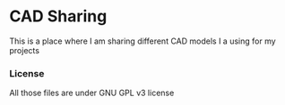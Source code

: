 # CAD Sharing
This is a place where I am sharing different CAD models I a using for my projects

### License
All those files are under GNU GPL v3 license
